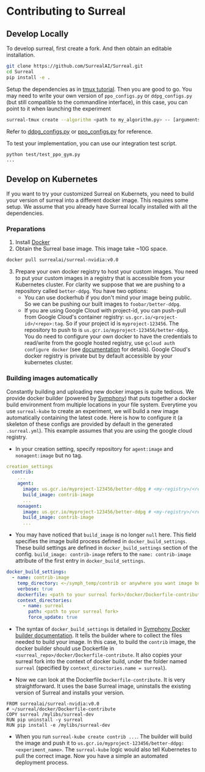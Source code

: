 # Contributing to Surreal

## Develop Locally
To develop surreal, first create a fork. And then obtain an editable installation.
```bash
git clone https://github.com/SurrealAI/Surreal.git
cd Surreal
pip install -e .
```
Setup the dependencies as in [tmux tutorial](surreal_tmux.md). Then you are good to go. You may need to write your own version of `ppo_configs.py` or `ddpg_configs.py` (but still compatible to the commandline interface), in this case, you can point to it when launching the experiment 
```bash
surreal-tmux create --algorithm <path to my_algorithm.py> -- [arguments parsed by my_algorithm.py]
```
Refer to [ddpg_configs.py](../) or [ppo_configs.py](../surreal/main/ppo_configs.py) for reference.

To test your implementation, you can use our integration test script.
```bash
python test/test_ppo_gym.py
...
```

## Develop on Kubernetes
If you want to try your customized Surreal on Kubernets, you need to build your version of surreal into a different docker image. This requires some setup. We assume that you already have Surreal locally installed with all the dependencies.

### Preparations
1. Install [Docker](https://www.docker.com)
2. Obtain the Surreal base image. This image take ~10G space.
```bash
docker pull surrealai/surreal-nvidia:v0.0
```
3. Prepare your own docker registry to host your custom images. You need to put your custom images in a registry that is accessible from your Kubernetes cluster. For clarity we suppose that we are pushing to a repository called `better-ddpg`. You have two options:
    - You can use dockerhub if you don't mind your image being public. So we can be pushing our built images to `foobar/better-ddpg`.
    - If you are using Google Cloud with project-id, you can push-pull from Google Cloud's container registry: `us.gcr.io/<project-id>/<repo>:tag`. So if your project id is `myproject-123456`. The repository to push to is `us.gcr.io/myproject-123456/better-ddpg`. You do need to configure your own docker to have the credentials to read/write from the google hosted registry, use `gcloud auth configure docker` (see [documentation](https://cloud.google.com/sdk/gcloud/reference/auth/configure-docker) for details). Google Cloud's docker registry is private but by default accessible by your kubernetes cluster.

### Building images automatically
Constantly building and uploading new docker images is quite tedious. We provide docker builder (powered by [Symphony](https://github.com/SurrealAI/symphony)) that puts together a docker build environment from multiple locations in your file system. Everytime you use `surreal-kube` to create an experiment, we will build a new image automatically containing the latest code. Here is how to configure it (a skeleton of these configs are provided by default in the generated `.surreal.yml`). This example assumes that you are using the google cloud registry.

* In your creation setting, specify repository for `agent:image` and `nonagent:image` but no tag. 
```yaml
creation_settings
  contrib:
    ...
    agent:
      image: us.gcr.io/myproject-123456/better-ddpg # <my-registry>/<repo-name>
      build_image: contrib-image
      ...
    nonagent:
      image: us.gcr.io/myproject-123456/better-ddpg # <my-registry>/<repo-name>
      build_image: contrib-image
      ...
```
* You may have noticed that `build_image` is no longer `null` here. This field specifies the image build process defined in `docker_build_settings`. These build settings are defined in `docker_build_settings` section of the config. `build_image: contrib-image` refers to the `name: contrib-image` attribute of the first entry in `docker_build_settings`.
```yaml
docker_build_settings:
  - name: contrib-image
    temp_directory: <~/symph_temp/contrib or anywhere you want image build to happen>
    verbose: true
    dockerfile: <path to your surreal fork>/docker/Dockerfile-contribute
    context_directories:
      - name: surreal
        path: <path to your surreal fork>
        force_update: true
```

* The syntax of `docker_build_settings` is detailed in [Symphony Docker builder documentation](https://github.com/SurrealAI/symphony/blob/master/docs/docker_builder.md). It tells the builder where to collect the files needed to build your image. In this case, to build the `contrib` image, the docker builder should use Dockerfile in `<surreal_repo>/docker/Dockerfile-contribute`. It also copies your surreal fork into the context of docker build, under the folder named `surreal` (specified by `context_directories.name = surreal`).

* Now we can look at the Dockerfile `Dockerfile-contribute`. It is very straightforward. It uses the base Surreal image, uninstalls the existing version of Surreal and installs your version.

```
FROM surrealai/surreal-nvidia:v0.0
# ~/surreal/docker/Dockerfile-contribute
COPY surreal /mylibs/surreal-dev
RUN pip uninstall -y surreal
RUN pip install -e /mylibs/surreal-dev
```

* When you run `surreal-kube create contrib ...`. The builder will build the image and push it to `us.gcr.io/myproject-123456/better-ddpg:<experiment_name>`. The `surreal-kube` logic would also tell Kubernetes to pull the correct image. Now you have a simple an automated deployment process.

